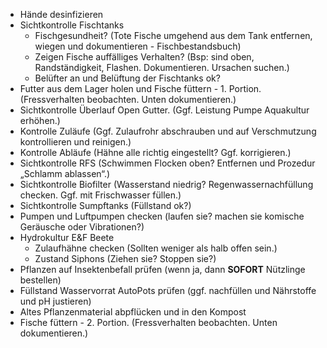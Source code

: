 - Hände desinfizieren
- Sichtkontrolle Fischtanks
  - Fischgesundheit? (Tote Fische umgehend aus dem Tank entfernen, wiegen und dokumentieren - Fischbestandsbuch)
  - Zeigen Fische auffälliges Verhalten? (Bsp: sind oben, Randständigkeit, Flashen. Dokumentieren. Ursachen suchen.)
  - Belüfter an und Belüftung der Fischtanks ok?
- Futter aus dem Lager holen und Fische füttern  - 1. Portion. (Fressverhalten beobachten. Unten dokumentieren.)
- Sichtkontrolle Überlauf Open Gutter. (Ggf. Leistung Pumpe Aquakultur erhöhen.)
- Kontrolle Zuläufe (Ggf. Zulaufrohr abschrauben und auf Verschmutzung kontrollieren und reinigen.)
- Kontrolle Abläufe (Hähne alle richtig eingestellt? Ggf. korrigieren.)
- Sichtkontrolle RFS (Schwimmen Flocken oben? Entfernen und Prozedur „Schlamm ablassen“.)
- Sichtkontrolle Biofilter (Wasserstand niedrig? Regenwassernachfüllung checken. Ggf. mit Frischwasser füllen.)
- Sichtkontrolle Sumpftanks (Füllstand ok?)
- Pumpen und Luftpumpen checken (laufen sie? machen sie komische Geräusche oder Vibrationen?)
- Hydrokultur E&F Beete
  - Zulaufhähne checken (Sollten weniger als halb offen sein.)
  - Zustand Siphons (Ziehen sie? Stoppen sie?)
- Pflanzen auf Insektenbefall prüfen (wenn ja, dann **SOFORT** Nützlinge bestellen) 
- Füllstand Wasservorrat AutoPots prüfen (ggf. nachfüllen und Nährstoffe und pH justieren)
- Altes Pflanzenmaterial abpflücken und in den Kompost
- Fische füttern - 2. Portion.  (Fressverhalten beobachten. Unten dokumentieren.)
